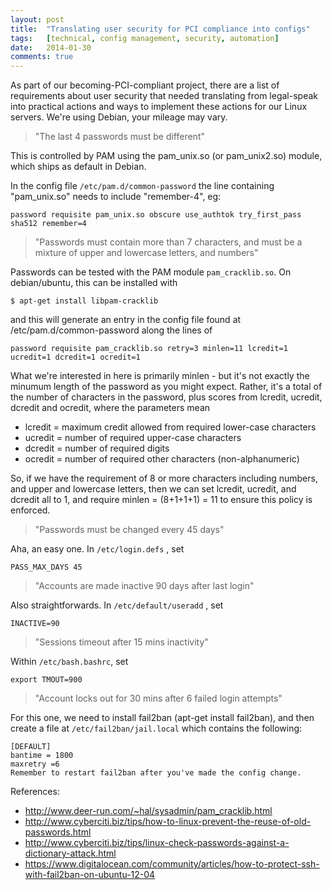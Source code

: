 ```yaml
---
layout: post
title:  "Translating user security for PCI compliance into configs"
tags:   [technical, config management, security, automation]
date:   2014-01-30
comments: true
---
```


As part of our becoming-PCI-compliant project, there are a list of requirements about user security that needed translating from legal-speak into practical actions and ways to implement these actions for our Linux servers. We're using Debian, your mileage may vary.

> "The last 4 passwords must be different"

This is controlled by PAM using the pam_unix.so (or pam_unix2.so) module, which ships as default in Debian. 

In the config file `/etc/pam.d/common-password` the line containing "pam_unix.so" needs to include "remember-4", eg:

    password requisite pam_unix.so obscure use_authtok try_first_pass sha512 remember=4

> "Passwords must contain more than 7 characters, and must be a mixture of upper and lowercase letters, and numbers"

Passwords can be tested with the PAM module `pam_cracklib.so`. On debian/ubuntu, this can be installed with

    $ apt-get install libpam-cracklib

and this will generate an entry in the config file found at /etc/pam.d/common-password along the lines of

    password requisite pam_cracklib.so retry=3 minlen=11 lcredit=1 ucredit=1 dcredit=1 ocredit=1
What we're interested in here is primarily minlen - but it's not exactly the minumum length of the password as you might expect. Rather, it's a total of the number of characters in the password, plus scores from lcredit, ucredit, dcredit and ocredit, where the parameters mean

* lcredit = maximum credit allowed from required lower-case characters
* ucredit = number of required upper-case characters
* dcredit = number of required digits
* ocredit = number of required other characters (non-alphanumeric)

So, if we have the requirement of 8 or more characters including numbers, and upper and lowercase letters, then we can set lcredit, ucredit, and dcredit all to 1, and require minlen = (8+1+1+1) = 11 to ensure this policy is enforced.

> "Passwords must be changed every 45 days"

Aha, an easy one. In `/etc/login.defs` , set

    PASS_MAX_DAYS 45

> "Accounts are made inactive 90 days after last login"

Also straightforwards. In `/etc/default/useradd` , set

    INACTIVE=90

> "Sessions timeout after 15 mins inactivity"

Within `/etc/bash.bashrc`, set

    export TMOUT=900

> "Account locks out for 30 mins after 6 failed login attempts"

For this one, we need to install fail2ban (apt-get install fail2ban), and then create a file at `/etc/fail2ban/jail.local` which contains the following:

    [DEFAULT]
    bantime = 1800
    maxretry =6
    Remember to restart fail2ban after you've made the config change.


References:

* http://www.deer-run.com/~hal/sysadmin/pam_cracklib.html
* http://www.cyberciti.biz/tips/how-to-linux-prevent-the-reuse-of-old-passwords.html
* http://www.cyberciti.biz/tips/linux-check-passwords-against-a-dictionary-attack.html
* https://www.digitalocean.com/community/articles/how-to-protect-ssh-with-fail2ban-on-ubuntu-12-04
